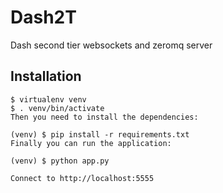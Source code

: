 Dash2T
==============

Dash second tier websockets and zeromq server

Installation
------------

```
$ virtualenv venv
$ . venv/bin/activate
Then you need to install the dependencies:

(venv) $ pip install -r requirements.txt
Finally you can run the application:

(venv) $ python app.py

Connect to http://localhost:5555
```